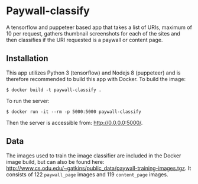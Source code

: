 # Paywall-classify

A tensorflow and puppeteer based app that takes a list of URIs, maximum of 10 per request, gathers thumbnail screenshots for each of the sites and then classifies if the URI requested is a paywall or content page.

## Installation

This app utilizes Python 3 (tensorflow) and Nodejs 8 (puppeteer) and is therefore recommended to build this app with Docker. To build the image:

```shell
$ docker build -t paywall-classify .
```

To run the server:

```shell
$ docker run -it --rm -p 5000:5000 paywall-classify
```

Then the server is accessible from: http://0.0.0.0:5000/.

## Data

The images used to train the image classifier are included in the Docker image build, but can also be found here: http://www.cs.odu.edu/~gatkins/public_data/paywall-training-images.tgz.
It consists of 122 `paywall_page` images and 119 `content_page` images.
